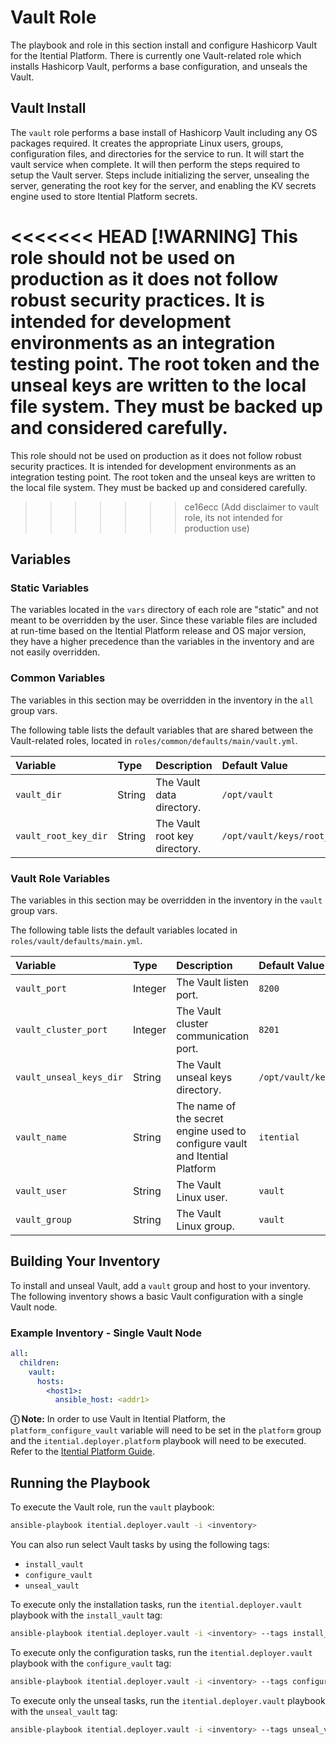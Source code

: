 # Vault Role

The playbook and role in this section install and configure Hashicorp Vault for the Itential
Platform. There is currently one Vault-related role which installs Hashicorp Vault, performs a base
configuration, and unseals the Vault.

## Vault Install

The `vault` role performs a base install of Hashicorp Vault including any OS packages required.
It creates the appropriate Linux users, groups, configuration files, and directories for the
service to run. It will start the vault service when complete.  It will then perform the steps
required to setup the Vault server. Steps include initializing the server, unsealing the server,
generating the root key for the server, and enabling the KV secrets engine used to store Itential
Platform secrets.

<<<<<<< HEAD
[!WARNING] This role should not be used on production as it does not follow robust security
practices. It is intended for development environments as an integration testing point. The
root token and the unseal keys are written to the local file system. They must be backed up and
considered carefully.
=======
This role should not be used on production as it does not follow robust security practices. It is
intended for development environments as an integration testing point. The root token and the
unseal keys are written to the local file system. They must be backed up and considered carefully.
>>>>>>> ce16ecc (Add disclaimer to vault role, its not intended for production use)

## Variables

### Static Variables

The variables located in the `vars` directory of each role are "static" and not meant to be
overridden by the user.  Since these variable files are included at run-time based on the Itential
Platform release and OS major version, they have a higher precedence than the variables in the
inventory and are not easily overridden.

### Common Variables

The variables in this section may be overridden in the inventory in the `all` group vars.

The following table lists the default variables that are shared between the Vault-related roles, located in `roles/common/defaults/main/vault.yml`.

| Variable | Type | Description | Default Value |
| :------- | :--- | :---------- | :------------ |
| `vault_dir` | String | The Vault data directory. | `/opt/vault` |
| `vault_root_key_dir` | String | The Vault root key directory. | `/opt/vault/keys/root_key` |

### Vault Role Variables

The variables in this section may be overridden in the inventory in the `vault` group vars.

The following table lists the default variables located in `roles/vault/defaults/main.yml`.

| Variable | Type | Description | Default Value |
| :------- | :--- | :---------- | :------------ |
| `vault_port` | Integer | The Vault listen port. | `8200` |
| `vault_cluster_port` | Integer | The Vault cluster communication port. | `8201` |
| `vault_unseal_keys_dir` | String | The Vault unseal keys directory. | `/opt/vault/keys/unseal_keys` |
| `vault_name` | String | The name of the secret engine used to configure vault and Itential Platform | `itential` |
| `vault_user` | String |The Vault Linux user. | `vault` |
| `vault_group` |  String | The Vault Linux group. | `vault` |

## Building Your Inventory

To install and unseal Vault, add a `vault` group and host to your inventory.  The following
inventory shows a basic Vault configuration with a single Vault node.

### Example Inventory - Single Vault Node

```yaml
all:
  children:
    vault:
      hosts:
        <host1>:
          ansible_host: <addr1>
```

**&#9432; Note:**
In order to use Vault in Itential Platform, the `platform_configure_vault` variable will need to be
set in the `platform` group and the `itential.deployer.platform` playbook will need to be executed.
Refer to the [Itential Platform Guide](itential_platform_guide.md).

## Running the Playbook

To execute the Vault role, run the `vault` playbook:

```bash
ansible-playbook itential.deployer.vault -i <inventory>
```

You can also run select Vault tasks by using the following tags:

* `install_vault`
* `configure_vault`
* `unseal_vault`

To execute only the installation tasks, run the `itential.deployer.vault` playbook with the `install_vault` tag:

```bash
ansible-playbook itential.deployer.vault -i <inventory> --tags install_vault
```

To execute only the configuration tasks, run the `itential.deployer.vault` playbook with the `configure_vault` tag:

```bash
ansible-playbook itential.deployer.vault -i <inventory> --tags configure_vault
```

To execute only the unseal tasks, run the `itential.deployer.vault` playbook with the `unseal_vault` tag:

```bash
ansible-playbook itential.deployer.vault -i <inventory> --tags unseal_vault
```
